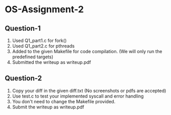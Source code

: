 # OS-Assignment-2
## Question-1
1. Used Q1_part1.c for fork()
2. Used Q1_part2.c for pthreads
3. Added to the given Makefile for code compilation. (We will only run the predefined targets)
4. Submitted the writeup as writeup.pdf


## Question-2
1. Copy your diff in the given diff.txt (No screenshots or pdfs are accepted)
2. Use test.c to test your implemented syscall and error handling
3. You don't need to change the Makefile provided.
4. Submit the writeup as writeup.pdf
